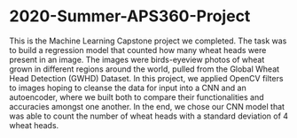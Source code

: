 # 2020-Summer-APS360-Project

This is the Machine Learning Capstone project we completed. The task was to build a regression model that counted how many wheat heads were present in an image. The images were birds-eyeview photos of wheat grown in different regions around the world, pulled from the Global Wheat Head Detection (GWHD) Dataset. In this project, we applied OpenCV filters to images hoping to cleanse the data for input into a CNN and an autoencoder, where we built both to compare their functionalities and accuracies amongst one another. In the end, we chose our CNN model that was able to count the number of wheat heads with a standard deviation of 4 wheat heads.


